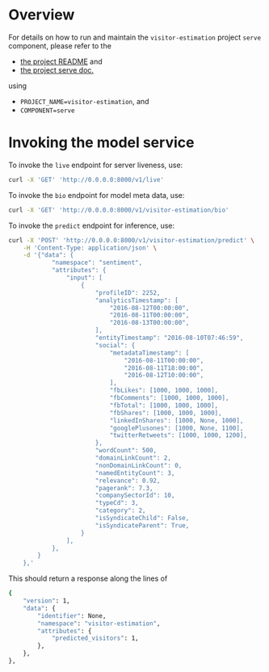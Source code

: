 # Overview

For details on how to run and maintain the `visitor-estimation` project `serve` component, please refer
to the
- [the project README](../README.md) and
- [the project serve doc.](../../../docs/04_serve.md)

using

- `PROJECT_NAME=visitor-estimation`, and
- `COMPONENT=serve`

# Invoking the model service

To invoke the `live` endpoint for server liveness, use:

```bash
curl -X 'GET' 'http://0.0.0.0:8000/v1/live'
```

To invoke the `bio` endpoint for model meta data, use:

```bash
curl -X 'GET' 'http://0.0.0.0:8000/v1/visitor-estimation/bio'
```

To invoke the `predict` endpoint for inference, use:

```bash
curl -X 'POST' 'http://0.0.0.0:8000/v1/visitor-estimation/predict' \
    -H 'Content-Type: application/json' \
    -d '{"data": {
            "namespace": "sentiment",
            "attributes": {
                "input": [
                    {
                        "profileID": 2252,
                        "analyticsTimestamp": [
                            "2016-08-12T00:00:00",
                            "2016-08-11T00:00:00",
                            "2016-08-13T00:00:00",
                        ],
                        "entityTimestamp": "2016-08-10T07:46:59",
                        "social": {
                            "metadataTimestamp": [
                                "2016-08-11T00:00:00",
                                "2016-08-11T18:00:00",
                                "2016-08-12T10:00:00",
                            ],
                            "fbLikes": [1000, 1000, 1000],
                            "fbComments": [1000, 1000, 1000],
                            "fbTotal": [1000, 1000, 1000],
                            "fbShares": [1000, 1000, 1000],
                            "linkedInShares": [1000, None, 1000],
                            "googlePlusones": [1000, None, 1100],
                            "twitterRetweets": [1000, 1000, 1200],
                        },
                        "wordCount": 500,
                        "domainLinkCount": 2,
                        "nonDomainLinkCount": 0,
                        "namedEntityCount": 3,
                        "relevance": 0.92,
                        "pagerank": 7.3,
                        "companySectorId": 10,
                        "typeCd": 3,
                        "category": 2,
                        "isSyndicateChild": False,
                        "isSyndicateParent": True,
                    }
                ],
            },
        }
    },'
```

This should return a response along the lines of
```bash
{
    "version": 1,
    "data": {
        "identifier": None,
        "namespace": "visitor-estimation",
        "attributes": {
            "predicted_visitors": 1,
        },
    },
},
```

